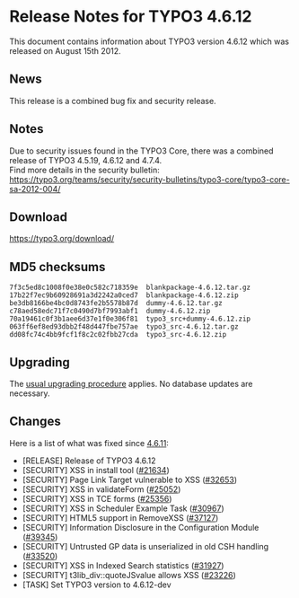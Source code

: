 Release Notes for TYPO3 4.6.12
==============================

This document contains information about TYPO3 version 4.6.12 which was
released on August 15th 2012.

News
----

This release is a combined bug fix and security release.

Notes
-----

Due to security issues found in the TYPO3 Core, there was a combined
release of TYPO3 4.5.19, 4.6.12 and 4.7.4.\
Find more details in the security bulletin:
<https://typo3.org/teams/security/security-bulletins/typo3-core/typo3-core-sa-2012-004/>

Download
--------

<https://typo3.org/download/>

MD5 checksums
-------------

    7f3c5ed8c1008f0e38e0c582c718359e  blankpackage-4.6.12.tar.gz
    17b22f7ec9b60928691a3d2242a0ced7  blankpackage-4.6.12.zip
    be3db8166be4bc0d8743fe2b5578b87d  dummy-4.6.12.tar.gz
    c78aed58edc71f7c0490d7bf7993abf1  dummy-4.6.12.zip
    70a19461c0f3b1aee6d37e1f0e306f81  typo3_src+dummy-4.6.12.zip
    063ff6ef8ed93dbb2f48d447fbe757ae  typo3_src-4.6.12.tar.gz
    dd08fc74c4bb9fcf1f8c2c02fbb27cda  typo3_src-4.6.12.zip

Upgrading
---------

The [usual upgrading
procedure](https://docs.typo3.org/typo3cms/InstallationGuide/) applies.
No database updates are necessary.

Changes
-------

Here is a list of what was fixed since
[4.6.11](TYPO3_4.6.11 "wikilink"):

-   \[RELEASE\] Release of TYPO3 4.6.12
-   \[SECURITY\] XSS in install tool
    ([\#21634](https://forge.typo3.org/issues/21634))
-   \[SECURITY\] Page Link Target vulnerable to XSS
    ([\#32653](https://forge.typo3.org/issues/32653))
-   \[SECURITY\] XSS in validateForm
    ([\#25052](https://forge.typo3.org/issues/25052))
-   \[SECURITY\] XSS in TCE forms
    ([\#25356](https://forge.typo3.org/issues/25356))
-   \[SECURITY\] XSS in Scheduler Example Task
    ([\#30967](https://forge.typo3.org/issues/30967))
-   \[SECURITY\] HTML5 support in RemoveXSS
    ([\#37127](https://forge.typo3.org/issues/37127))
-   \[SECURITY\] Information Disclosure in the Configuration Module
    ([\#39345](https://forge.typo3.org/issues/39345))
-   \[SECURITY\] Untrusted GP data is unserialized in old CSH handling
    ([\#33520](https://forge.typo3.org/issues/33520))
-   \[SECURITY\] XSS in Indexed Search statistics
    ([\#31927](https://forge.typo3.org/issues/31927))
-   \[SECURITY\] t3lib\_div::quoteJSvalue allows XSS
    ([\#23226](https://forge.typo3.org/issues/23226))
-   \[TASK\] Set TYPO3 version to 4.6.12-dev


